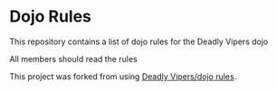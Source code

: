 Dojo Rules
==========

This repository contains a list of dojo rules for the Deadly Vipers dojo

All members should read the rules

This project was forked from using [Deadly Vipers/dojo rules](https://github.com/deadlyvipers).
